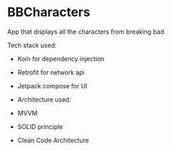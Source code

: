 # BBCharacters

App that displays all the characters from breaking bad

Tech stack used:

* Koin for dependency injection
* Retrofit for network api
* Jetpack compose for UI
* Architecture used:

* MVVM
* SOLID principle
* Clean Code Architecture
